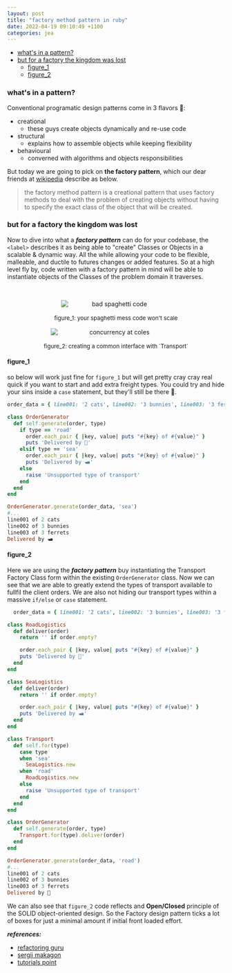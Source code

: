 ```yaml
---
layout: post
title: "factory method pattern in ruby"
date: 2022-04-19 09:10:49 +1100
categories: jea
---
```


<sl-format-date  date="{{page.date}}"  month="long"  day="numeric"  year="numeric"></sl-format-date>

- [what's in a pattern?](#whats-in-a-pattern)
- [but for a factory the kingdom was lost](#but-for-a-factory-the-kingdom-was-lost)
  - [figure_1](#figure_1)
  - [figure_2](#figure_2)

### what's in a pattern?

Conventional programatic design patterns come in 3 flavors 🍦:

- creational
  - these guys create objects dynamically and re-use code
- structural
  - explains how to assemble objects while keeping flexibility
- behavioural
  - converned with algorithms and objects responsibilities

But today we are going to pick on **the factory pattern**, which our dear friends at [wikipedia](https://en.wikipedia.org/wiki/Factory_method_pattern) describe as below.

> the factory method pattern is a creational pattern that uses factory methods to deal with the problem of creating objects without having to specify the exact class of the object that will be created.

### but for a factory the kingdom was lost

Now to dive into what a ***factory pattern*** can do for your codebase, the `<label>` describes it as being able to "create" Classes or Objects in a scalable & dynamic way. All the while allowing your code to be flexible, malleable, and ductile to futures changes or added features. So at a high level fly by, code written with a factory pattern in mind will be able to instantiate objects of the Classes of the problem domain it traverses.

  <div style="text-align: center; padding-top: 1rem; display: flex; flex-wrap: wrap; justify-content: space-around; align-items: center ">
    <div style="display: flex; flex-direction: column;">
      <img  style="max-width: 400px; padding: 1rem; text-align: center;"  src="https://res.cloudinary.com/oeelsafe/image/upload/v1650359901/problem1-en_pirxg1"  alt="bad spaghetti code" >
      <span style="font-size: small">figure_1: your spaghetti mess code won't scale</span>
    </div>
    <div style="display: flex; flex-direction: column;">
      <img  style="max-width: 400px;  padding: 1rem; text-align: center; "  src="https://res.cloudinary.com/oeelsafe/image/upload/v1650359938/solution3-en_xoeaie.png"  alt="concurrency at coles">
      <span style="font-size: small">figure_2: creating a common interface with `Transport`</span>
    </div>
</div>

#### figure_1

so below will work just fine for `figure_1` but will get pretty cray cray real quick if you want to start and add extra freight types. You could try and hide your sins inside a `case` statement, but they'll still be there 🧟.

```ruby
order_data = { line001: '2 cats', line002: '3 bunnies', line003: '3 ferrets' }

class OrderGenerator
  def self.generate(order, type)
    if type == 'road'
      order.each_pair { |key, value| puts "#{key} of #{value}" }
      puts 'Delivered by 🚚'
    elsif type == 'sea'
      order.each_pair { |key, value| puts "#{key} of #{value}" }
      puts 'Delivered by 🛥️'
    else
      raise 'Unsupported type of transport'
    end
  end
end

OrderGenerator.generate(order_data, 'sea')
#...
line001 of 2 cats
line002 of 3 bunnies
line003 of 3 ferrets
Delivered by 🛥️
```

#### figure_2

Here we are using the ***factory pattern*** buy instantiating the Transport Factory Class form within the existing `OrderGenerator` class. Now we can see that we are able to greatly extend the types of transport available to fullfil the client orders. We are also not hiding our transport types within a massive `if/else` or `case` statement.
```ruby
  order_data = { line001: '2 cats', line002: '3 bunnies', line003: '3 ferrets' }

class RoadLogistics
  def deliver(order)
    return '' if order.empty?

    order.each_pair { |key, value| puts "#{key} of #{value}" }
    puts 'Delivered by 🚚'
  end
end

class SeaLogistics
  def deliver(order)
    return '' if order.empty?

    order.each_pair { |key, value| puts "#{key} of #{value}" }
    puts 'Delivered by 🛥️'
  end
end

class Transport
  def self.for(type)
    case type
    when 'sea'
      SeaLogistics.new
    when 'road'
      RoadLogistics.new
    else
      raise 'Unsupported type of transport'
    end
  end
end

class OrderGenerator
  def self.generate(order, type)
    Transport.for(type).deliver(order)
  end
end

OrderGenerator.generate(order_data, 'road')
#...
line001 of 2 cats
line002 of 3 bunnies
line003 of 3 ferrets
Delivered by 🚚
```

We can also see that `figure_2` code reflects and **Open/Closed** principle of the SOLID object-oriented design. So the Factory design pattern ticks a lot of boxes for just a minimal amount if initial front loaded effort.

***references:***
- [refactoring guru](https://refactoring.guru/design-patterns/factory-method)
- [sergii makagon](http://rubyblog.pro/2016/10/factory-method-pattern-in-ruby#disqus_thread)
- [tutorials point](https://www.tutorialspoint.com/design_pattern/factory_pattern.htm)
